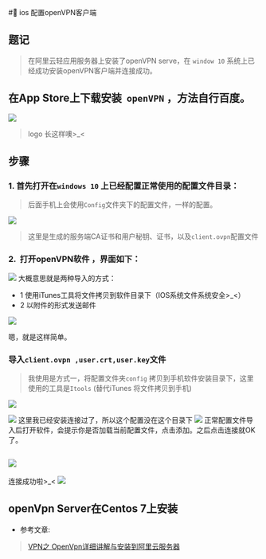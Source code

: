 #:bookmark: ios 配置openVPN客户端

## 题记

> 在阿里云轻应用服务器上安装了openVPN serve，在 `window 10` 系统上已经成功安装openVPN客户端并连接成功。


## 在App Store上下载安装  `openVPN` ，方法自行百度。

![](https://cdn.nlark.com/yuque/0/2019/png/215812/1565855474396-ac3fa946-d022-4acb-8088-cdcdc5dc837f.png#align=left&display=inline&height=260&originHeight=260&originWidth=900&size=0&status=done&width=900)

> logo 长这样噢>_<


## 步骤

### 1. 首先打开在`windows 10` 上已经配置正常使用的配置文件目录：

> 后面手机上会使用`Config`文件夹下的配置文件，一样的配置。


![](https://cdn.nlark.com/yuque/0/2019/png/215812/1565855474435-593dedeb-2557-448f-9308-da7bd7e88a76.png#align=left&display=inline&height=304&originHeight=304&originWidth=968&size=0&status=done&width=968)

> 这里是生成的服务端CA证书和用户秘钥、证书，以及`client.ovpn`配置文件


### 2.  打开openVPN软件 ，界面如下：

![](https://cdn.nlark.com/yuque/0/2019/png/215812/1565855474391-171aaa3f-18c8-413e-8d1b-90a9ef2429d0.png#align=left&display=inline&height=2204&originHeight=2204&originWidth=1240&size=0&status=done&width=1240)
大概意思就是两种导入的方式：

- 1 使用iTunes工具将文件拷贝到软件目录下（IOS系统文件系统安全>_<）
- 2 以附件的形式发送邮件

![](https://cdn.nlark.com/yuque/0/2019/png/215812/1565855474364-ecc4fe6b-6a06-43da-b78d-41023fea5aa9.png#align=left&display=inline&height=2204&originHeight=2204&originWidth=1240&size=0&status=done&width=1240)

嗯，就是这样简单。

### 导入`client.ovpn ,user.crt,user.key`文件

> 我使用是方式一，将配置文件夹`config` 拷贝到手机软件安装目录下，这里使用的工具是`Itools` (替代iTunes 将文件拷贝到手机)


![](https://cdn.nlark.com/yuque/0/2019/png/215812/1565855474704-e15f73b0-7653-4a1a-865d-f5ccafec37a7.png#align=left&display=inline&height=611&originHeight=611&originWidth=1240&size=0&status=done&width=1240)

![](https://cdn.nlark.com/yuque/0/2019/png/215812/1565855474320-e6b3e752-2364-4195-b52e-c48b11a1cf98.png#align=left&display=inline&height=533&originHeight=533&originWidth=1072&size=0&status=done&width=1072)
这里我已经安装连接过了，所以这个配置没在这个目录下
![](https://cdn.nlark.com/yuque/0/2019/png/215812/1565855474420-f6fb13ab-07fe-449d-a5c9-9cd2d14f60a1.png#align=left&display=inline&height=24&originHeight=24&originWidth=733&size=0&status=done&width=733)
正常配置文件导入后打开软件，会提示你是否加载当前配置文件，点击添加。之后点击连接就OK了。

## ![](https://cdn.nlark.com/yuque/0/2019/png/215812/1565855475146-2712bfc1-25b2-4360-9bc3-ecc24687d1a9.png#align=left&display=inline&height=2204&originHeight=2204&originWidth=1240&size=0&status=done&width=1240)

连接成功啦>_<
![](https://cdn.nlark.com/yuque/0/2019/png/215812/1565855475399-1b4b3892-3af5-442e-b869-9ff5eef0fa9e.png#align=left&display=inline&height=2204&originHeight=2204&originWidth=1240&size=0&status=done&width=1240)

## openVpn Server在Centos 7上安装

- 参考文章:

> [VPN之 OpenVpn详细讲解与安装到阿里云服务器](https://fennbk.com/7621)

